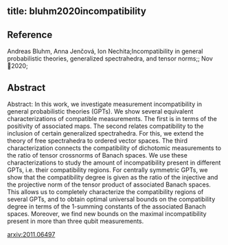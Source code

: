 title: bluhm2020incompatibility
---


## Reference

Andreas Bluhm, Anna Jenčová, Ion Nechita;Incompatibility in general probabilistic theories, generalized spectrahedra, and tensor norms;; Nov 2020;

## Abstract 

Abstract:  In this work, we investigate measurement incompatibility in general
probabilistic theories (GPTs). We show several equivalent characterizations of
compatible measurements. The first is in terms of the positivity of associated
maps. The second relates compatibility to the inclusion of certain generalized
spectrahedra. For this, we extend the theory of free spectrahedra to ordered
vector spaces. The third characterization connects the compatibility of
dichotomic measurements to the ratio of tensor crossnorms of Banach spaces. We
use these characterizations to study the amount of incompatibility present in
different GPTs, i.e. their compatibility regions. For centrally symmetric GPTs,
we show that the compatibility degree is given as the ratio of the injective
and the projective norm of the tensor product of associated Banach spaces. This
allows us to completely characterize the compatibility regions of several GPTs,
and to obtain optimal universal bounds on the compatibility degree in terms of
the 1-summing constants of the associated Banach spaces. Moreover, we find new
bounds on the maximal incompatibility present in more than three qubit
measurements.

    

[arxiv:2011.06497](https://arxiv.org/abs/2011.06497)